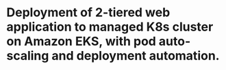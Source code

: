 # Deployment of 2-tiered web application to managed K8s cluster on Amazon EKS, with pod auto-scaling and deployment automation.
